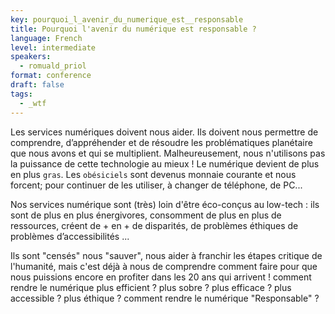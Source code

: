 ```yaml
---
key: pourquoi_l_avenir_du_numerique_est__responsable
title: Pourquoi l'avenir du numérique est responsable ?
language: French
level: intermediate
speakers:
  - romuald_priol
format: conference
draft: false
tags:
  - _wtf
---
```

Les services numériques doivent nous aider. 
Ils doivent nous permettre de comprendre, d’appréhender et de résoudre les problématiques planétaire que nous avons et qui se multiplient. 
Malheureusement, nous n'utilisons pas la puissance de cette technologie au mieux ! Le numérique devient de plus en plus `gras`. Les `obésiciels` sont devenus monnaie courante et nous forcent; pour continuer de les utiliser,  à changer de téléphone, de PC...

Nos services numérique sont (très) loin d'être éco-conçus au low-tech : ils sont de  plus en plus énergivores,  consomment de plus en plus de ressources,  créent de + en + de  disparités, de problèmes éthiques de problèmes d’accessibilités ... 

Ils sont "censés" nous "sauver", nous aider à franchir les étapes critique de l'humanité, mais c'est déjà à nous de comprendre comment  faire pour que nous puissions encore en profiter dans les 20 ans qui arrivent ! comment rendre le numérique plus efficient ? plus sobre ? plus efficace ? plus accessible ? plus éthique ? comment rendre le numérique "Responsable" ?


